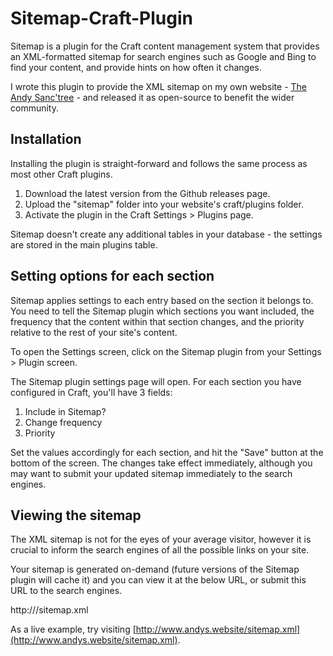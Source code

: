 # Sitemap-Craft-Plugin
Sitemap is a plugin for the Craft content management system that provides an XML-formatted sitemap for search engines such as Google and Bing to find your content, and provide hints on how often it changes.

I wrote this plugin to provide the XML sitemap on my own website - [The Andy Sanc'tree](http://www.andys.website) - and released it as open-source to benefit the wider community.

## Installation
Installing the plugin is straight-forward and follows the same process as most other Craft plugins.

 1. Download the latest version from the Github releases page.
 2. Upload the "sitemap" folder into your website's craft/plugins folder.
 3. Activate the plugin in the Craft Settings > Plugins page.

Sitemap doesn't create any additional tables in your database - the settings are stored in the main plugins table.

## Setting options for each section
Sitemap applies settings to each entry based on the section it belongs to. You need to tell the Sitemap plugin which sections you want included, the frequency that the content within that section changes, and the priority relative to the rest of your site's content.

To open the Settings screen, click on the Sitemap plugin from your Settings > Plugin screen.

The Sitemap plugin settings page will open. For each section you have configured in Craft, you'll have 3 fields:

 1. Include in Sitemap?
 2. Change frequency
 3. Priority
 
Set the values accordingly for each section, and hit the "Save" button at the bottom of the screen. The changes take effect immediately, although you may want to submit your updated sitemap immediately to the search engines.

## Viewing the sitemap
The XML sitemap is not for the eyes of your average visitor, however it is crucial to inform the search engines of all the possible links on your site.

Your sitemap is generated on-demand (future versions of the Sitemap plugin will cache it) and you can view it at the below URL, or submit this URL to the search engines.

http://<your site URL>/sitemap.xml

As a live example, try visiting [http://www.andys.website/sitemap.xml](http://www.andys.website/sitemap.xml).